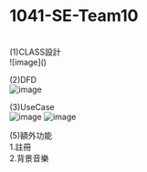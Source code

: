 # 1041-SE-Team10


</br>
(1)CLASS設計</br>
![image]()

(2)DFD</br>
![image]()

(3)UseCase</br>
![image]()
![image]()

(5)額外功能</br>
1.註冊</br>
2.背景音樂</br>
